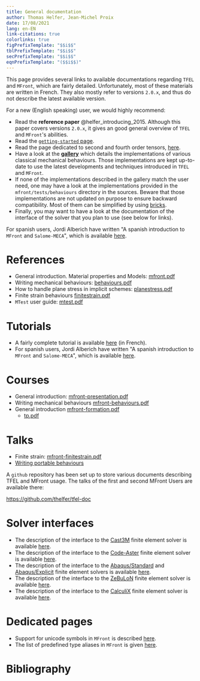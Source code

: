 ```yaml
---
title: General documentation
author: Thomas Helfer, Jean-Michel Proix
date: 17/08/2021
lang: en-EN
link-citations: true
colorlinks: true
figPrefixTemplate: "$$i$$"
tblPrefixTemplate: "$$i$$"
secPrefixTemplate: "$$i$$"
eqnPrefixTemplate: "($$i$$)"
---
```


This page provides several links to available documentations regarding
`TFEL` and `MFront`, which are fairly detailed. Unfortunately, most of
these materials are written in French. They also mostly refer to
versions `2.0.x`, and thus do not describe the latest available version.

For a new (English speaking) user, we would highly recommend:

- Read the **reference paper** @helfer_introducing_2015. Although this
  paper covers versions `2.0.x`, it gives an good general overview of
  `TFEL` and `MFront`'s abilities.
- Read the [`getting-started` page](getting-started.html).
- Read the page dedicated to second and fourth order tensors,
  [here](tensors.html).
- Have a look at the [**gallery**](gallery.html) which details the
  implementations of various classical mechanical behaviours. Those
  implementations are kept up-to-date to use the latest developments
  and techniques introduced in `TFEL` and `MFront`.
- If none of the implementations described in the gallery match the user
  need, one may have a look at the implementations provided in the
  `mfront/tests/behaviours` directory in the sources. Beware that those
  implementations are not updated on purpose to ensure backward
  compatibility. Most of them can be simplified by using
  [bricks](BehaviourBricks.html).
- Finally, you may want to have a look at the documentation of the
  interface of the solver that you plan to use (see below for links).

For spanish users, Jordi Alberich have written "A spanish introduction
to `MFront` and `Salome-MECA`", which is available
[here](tutorial-spanish.html).

# References

- General introduction. Material properties and Models: [mfront.pdf](documents/mfront/mfront.pdf)
- Writing mechanical behaviours: [behaviours.pdf](documents/mfront/behaviours.pdf)
- How to handle plane stress in implicit schemes: [planestress.pdf](documents/mfront/planestress.pdf)
- Finite strain behaviours [finitestrain.pdf](documents/mfront/finitestrain.pdf)
- `MTest` user guide: [mtest.pdf](documents/mtest/mtest.pdf)

# Tutorials

- A fairly complete tutorial is available
  [here](documents/tutoriel/tutoriel.pdf) (in French).
- For spanish users, Jordi Alberich have written "A spanish
  introduction to `MFront` and `Salome-MECA`", which is available
  [here](tutorial-spanish.html).

# Courses

- General introduction: [mfront-presentation.pdf](documents/mfront-presentation/mfront-presentation.pdf)
- Writing mechanical behaviours [mfront-behaviours.pdf](documents/mfront-behaviours/mfront-behaviours.pdf)
- General introduction [mfront-formation.pdf](documents/mfront-formation/mfront-formation.pdf)
    - [tp.pdf](documents/tp/tp.pdf)

# Talks

- Finite strain: [mfront-finitestrain.pdf](documents/mfront-finitestrain/mfront-finitestrain.pdf)
- [Writing portable behaviours](documents/portable-behaviour/portability.html)

A `github` repository has been set up to store various documents
describing TFEL and MFront usage. The talks of the first and second
MFront Users are available there:

<https://github.com/thelfer/tfel-doc>

# Solver interfaces

- The description of the interface to the
  [Cast3M](http://www-cast3m.cea.fr) finite element solver is
  available [here](castem.html).
- The description of the interface to the
  [Code-Aster](http://www.code-aster.org) finite
  element solver is available [here](aster.html).
- The description of the interface to the
  [Abaqus/Standard](https://www.3ds.com/fr/produits-et-services/simulia/produits/abaqus/abaqusstandard) and
  [Abaqus/Explicit](https://www.3ds.com/products-services/simulia/products/abaqus/abaqusexplicit)
  finite element solvers is available [here](abaqus.html).
- The description of the interface to the
  [ZeBuLoN](http://www.zset-software.com/products/zebulon) finite
  element solver is available [here](zmat.html).
- The description of the interface to the [CalculiX](calculix.de)
  finite element solver is available [here](calculix.html).

# Dedicated pages

- Support for unicode symbols in `MFront` is described
  [here](unicode.html).
- The list of predefined type aliases in `MFront` is given
  [here](mfront-types.html).

# Bibliography

<!-- Local IspellDict: english -->
